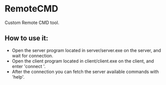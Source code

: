 # RemoteCMD
Custom Remote CMD tool.

## How to use it:
- Open the server program located in server/server.exe on the server, and wait for connection.
- Open the client program located in client/client.exe on the client, and enter 'connect <host ip>'.
- After the connection you can fetch the server available commands with 'help'.
